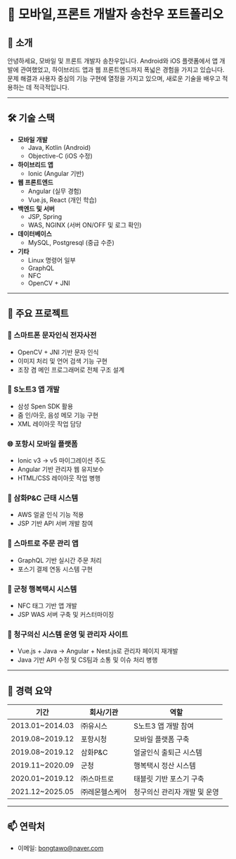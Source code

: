 # 📱 모바일,프론트 개발자 송찬우 포트폴리오

## 👋 소개
안녕하세요, 모바일 및 프론트 개발자 송찬우입니다. Android와 iOS 플랫폼에서 앱 개발에 관여했었고, 하이브리드 앱과 웹 프론트엔드까지 폭넓은 경험을 가지고 있습니다.
문제 해결과 사용자 중심의 기능 구현에 열정을 가지고 있으며, 새로운 기술을 배우고 적용하는 데 적극적입니다.

---

## 🛠️ 기술 스택

- **모바일 개발**
  - Java, Kotlin (Android)
  - Objective-C (iOS 수정)
- **하이브리드 앱**
  - Ionic (Angular 기반)
- **웹 프론트엔드**
  - Angular (실무 경험)
  - Vue.js, React (개인 학습)
- **백엔드 및 서버**
  - JSP, Spring
  - WAS, NGINX (서버 ON/OFF 및 로그 확인)
- **데이터베이스**
  - MySQL, Postgresql (중급 수준)
- **기타**
  - Linux 명령어 일부
  - GraphQL
  - NFC
  - OpenCV + JNI

---

## 📂 주요 프로젝트

### 📘 스마트폰 문자인식 전자사전
- OpenCV + JNI 기반 문자 인식
- 이미지 처리 및 언어 검색 기능 구현
- 조장 겸 메인 프로그래머로 전체 구조 설계

### 📝 S노트3 앱 개발
- 삼성 Spen SDK 활용
- 줌 인/아웃, 음성 메모 기능 구현
- XML 레이아웃 작업 담당

### 🌐 포항시 모바일 플랫폼
- Ionic v3 → v5 마이그레이션 주도
- Angular 기반 관리자 웹 유지보수
- HTML/CSS 레이아웃 작업 병행

### 🧠 삼화P&C 근태 시스템
- AWS 얼굴 인식 기능 적용
- JSP 기반 API 서버 개발 참여

### 🚗 스마트로 주문 관리 앱
- GraphQL 기반 실시간 주문 처리
- 포스기 결제 연동 시스템 구현

### 🚕 군청 행복택시 시스템
- NFC 태그 기반 앱 개발
- JSP WAS 서버 구축 및 커스터마이징

### 🏥 청구의신 시스템 운영 및 관리자 사이트
- Vue.js + Java → Angular + Nest.js로 관리자 페이지 재개발
- Java 기반 API 수정 및 CS팀과 소통 및 이슈 처리 병행

---

## 🧪 경력 요약

| 기간 | 회사/기관 | 역할 |
|------|-----------|------|
| 2013.01~2014.03 | ㈜유시스 | S노트3 앱 개발 참여 |
| 2019.08~2019.12 | 포항시청 | 모바일 플랫폼 구축 |
| 2019.08~2019.12 | 삼화P&C | 얼굴인식 출퇴근 시스템 |
| 2019.11~2020.09 | 군청 | 행복택시 정산 시스템 |
| 2020.01~2019.12 | ㈜스마트로 | 태블릿 기반 포스기 구축 |
| 2021.12~2025.05 | ㈜레몬헬스케어 | 청구의신 관리자 개발 및 운영 |

---

## 📫 연락처

- 이메일: bongtawo@naver.com
